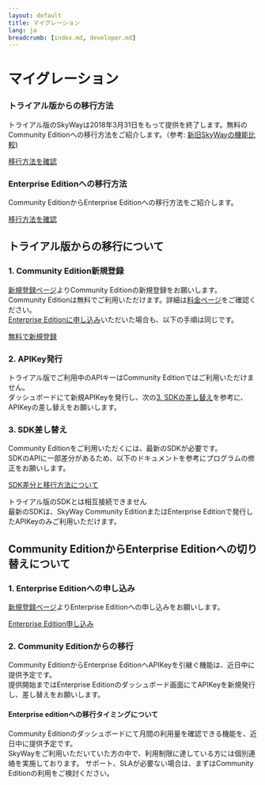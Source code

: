 ```yaml
---
layout: default
title: マイグレーション
lang: ja
breadcrumb: [index.md, developer.md]
---
```


# マイグレーション

<div id="accordion" role="tablist">
  <!-- controller -->
  <div class="row card-row">
    <div class="col-lg-6">
      <div class="card">
        <div class="card-body" role="tab" id="headingOne">
          <h3 class="card-title"><span>トライアル版</span><wbr><span>からの</span><wbr><span>移行方法</span></h3>
          <p class="card-text">トライアル版のSkyWayは2018年3月31日をもって提供を終了します。無料のCommunity Editionへの移行方法をご紹介します。（参考: <a href="https://support.skyway.io/hc/ja" target="_target">新旧SkyWayの機能比較)</a></p>
            <a class="btn btn-outline-primary collapsed" data-toggle="collapse" href="#toECLWebRTC" aria-expanded="true" aria-controls="toECLWebRTC">
              移行方法を確認
            </a>
        </div>
      </div>
    </div>
    <div class="col-lg-6">
      <div class="card">
        <div class="card-body" role="tab" id="headingTwo">
          <h3 class="card-title"><span>Enterprise Edition</span><wbr><span>への</span><wbr><span>移行方法</span></h3>
          <p class="card-text">Community EditionからEnterprise Editionへの移行方法をご紹介します。</p>
          <a class="btn btn-outline-primary collapsed" data-toggle="collapse" href="#toEnterprise" aria-expanded="false" aria-controls="toEnterprise">
            移行方法を確認
          </a>
        </div>
      </div>
    </div>
  </div>

  <!-- content -->
  <div class="card card-borderless">
    <div id="toECLWebRTC" class="collapse" role="tabpanel" aria-labelledby="headingOne" data-parent="#accordion">
      <div class="card-body">
        <h2>トライアル版からの移行について</h2>
        <h3>1. Community Edition新規登録</h3>
        <p>
          <a href="./signup.html">新規登録ページ</a>よりCommunity Editionの新規登録をお願いします。<br>
          Community Editionは無料でご利用いただけます。詳細は<a href="./singup.html">料金ページ</a>をご確認ください。<br>
          <a href="./contactus.html">Enterprise Editionに申し込み</a>いただいた場合も、以下の手順は同じです。
        </p>
        <a href="./signup.html" class="btn btn-primary">無料で新規登録</a>
        <h3>2. APIKey発行</h3>
        <p>
          トライアル版でご利用中のAPIキーはCommunity Editionではご利用いただけません。<br>
          ダッシュボードにて新規APIKeyを発行し、次の<a href="#3-SDK差し替え">3. SDKの差し替え</a>を参考に、APIKeyの差し替えをお願いします。
        </p>
        <h3 id="3-SDK差し替え">3. SDK差し替え</h3>
        <p>
          Community Editionをご利用いただくには、最新のSDKが必要です。<br>
          SDKのAPIに一部差分があるため、以下のドキュメントを参考にプログラムの修正をお願いします。
        </p>
        <p><a href="https://github.com/nttcom/skyway-sdk-migration-docs" class="btn btn-primary">SDK差分と移行方法について</a></p>
        <div class="alert alert-info" role="alert">
          <p>
            トライアル版のSDKとは相互接続できません<br>
            最新のSDKは、SkyWay Community EditionまたはEnterprise Editionで発行したAPIKeyのみご利用いただけます。
          </p>
        </div>
      </div>
    </div>
  </div>
  <div class="card card-borderless">
    <div id="toEnterprise" class="collapse" role="tabpanel" aria-labelledby="headingTwo" data-parent="#accordion">
      <div class="card-body">
        <h2>Community EditionからEnterprise Editionへの切り替えについて</h2>
        <h3>1. Enterprise Editionへの申し込み</h3>
        <p><a href="./contactus.html">新規登録ページ</a>よりEnterprise Editionへの申し込みをお願いします。</p>
        <a href="./contactus.html" class="btn btn-primary">Enterprise Edition申し込み</a>
        <h3>2. Community Editionからの移行</h3>
        <p>
          Community EditionからEnterprise EditionへAPIKeyを引継ぐ機能は、近日中に提供予定です。<br>
          提供開始まではEnterprise Editionのダッシュボード画面にてAPIKeyを新規発行し、差し替えをお願いします。
        </p>
        <h4>Enterprise editionへの移行タイミングについて</h4>
        <p>
          Community Editionのダッシュボードにて月間の利用量を確認できる機能を、近日中に提供予定です。<br>
          SkyWayをご利用いただいていた方の中で、利用制限に達している方には個別連絡を実施しております。
          サポート、SLAが必要ない場合は、まずはCommunity Editionの利用をご検討ください。
        </p>
      </div>
    </div>
  </div>
</div>
